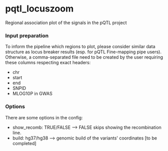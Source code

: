 # pqtl_locuszoom
Regional association plot of the signals in the pQTL project

### Input preparation
To inform the pipeline which regions to plot, please consider similar data structure as locus breaker results (esp. for pQTL Fine-mapping pipe users). Otherwise, a comma-separated file need to be created by the user requiring these columns respecting exact headers:
- chr
- start
- end
- SNPID
- MLOG10P in GWAS


### Options
There are some options in the config:
- show_recomb: TRUE/FALSE  --> FALSE skips showing the recombination line.
- build: hg37/hg38  --> genomic build of the variants' coordinates
[to be completed]